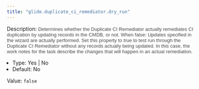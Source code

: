 ```yaml
---
title: "glide.duplicate_ci_remediator.dry_run"
---
```


Description: <span style = 'font-family: Arial; font-size: 13px; color: #4a4a4a;'>Determines whether the Duplicate CI Remediator actually remediates CI duplication by updating records in the CMDB, or not. When false: Updates specified in the wizard are actually performed. Set this property to true to test run through the Duplicate CI Remediator without any records actually being updated. In this case, the work notes for the task describe the changes that will happen in an actual remediation.<ul style='margin: 0px; padding-left:15px;'><li>Type: Yes | No</li><li>Default: No</li></ul></span>

Value: `false`